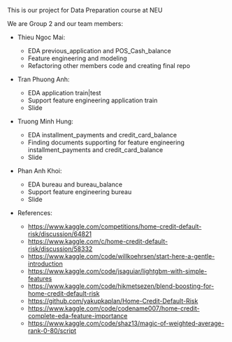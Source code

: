 This is our project for Data Preparation course at NEU

We are Group 2 and our team members:

- Thieu Ngoc Mai:
    - EDA previous_application and POS_Cash_balance
    - Feature engineering and modeling
    - Refactoring other members code and creating final repo

- Tran Phuong Anh:
    - EDA application train|test
    - Support feature engineering application train
    - Slide

- Truong Minh Hung:
    - EDA installment_payments and credit_card_balance
    - Finding documents supporting for feature engineering installment_payments and credit_card_balance
    - Slide

- Phan Anh Khoi:
    - EDA bureau and bureau_balance
    - Support feature engineering bureau
    - Slide

- References:
  - https://www.kaggle.com/competitions/home-credit-default-risk/discussion/64821
  - https://www.kaggle.com/c/home-credit-default-risk/discussion/58332
  - https://www.kaggle.com/code/willkoehrsen/start-here-a-gentle-introduction
  - https://www.kaggle.com/code/jsaguiar/lightgbm-with-simple-features
  - https://www.kaggle.com/code/hikmetsezen/blend-boosting-for-home-credit-default-risk
  - https://github.com/yakupkaplan/Home-Credit-Default-Risk
  - https://www.kaggle.com/code/codename007/home-credit-complete-eda-feature-importance
  - https://www.kaggle.com/code/shaz13/magic-of-weighted-average-rank-0-80/script
